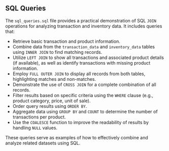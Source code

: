 ## SQL Queries

The `sql_queries.sql` file provides a practical demonstration of SQL `JOIN` operations for analyzing transaction and inventory data. It includes queries that:

* Retrieve basic transaction and product information.
* Combine data from the `transaction_data` and `inventory_data` tables using `INNER JOIN` to find matching records.
* Utilize `LEFT JOIN` to show all transactions and associated product details (if available), as well as identify transactions with missing product information.
* Employ `FULL OUTER JOIN` to display all records from both tables, highlighting matches and non-matches.
* Demonstrate the use of `CROSS JOIN` for a complete combination of all records.
* Filter results based on specific criteria using the `WHERE` clause (e.g., product category, price, unit of sale).
* Order query results using `ORDER BY`.
* Aggregate data using `GROUP BY` and `COUNT` to determine the number of transactions per product.
* Use the `COALESCE` function to improve the readability of results by handling `NULL` values.

These queries serve as examples of how to effectively combine and analyze related datasets using SQL.
